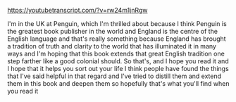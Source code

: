 https://youtubetranscript.com/?v=rw24m1jnRgw

 I'm in the UK at Penguin, which I'm thrilled about because I think Penguin is the greatest book publisher in the world and England is the centre of the English language and that's really something because England has brought a tradition of truth and clarity to the world that has illuminated it in many ways and I'm hoping that this book extends that great English tradition one step farther like a good colonial should. So that's, and I hope you read it and I hope that it helps you sort out your life I think people have found the things that I've said helpful in that regard and I've tried to distill them and extend them in this book and deepen them so hopefully that's what you'll find when you read it